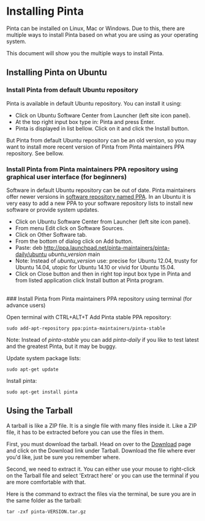 # Installing Pinta

Pinta can be installed on Linux, Mac or Windows. Due to this, there are multiple ways to install Pinta based on what you are using as your operating system.

This document will show you the multiple ways to install Pinta.

## Installing Pinta on Ubuntu
### Install Pinta from default Ubuntu repository
Pinta is available in default Ubuntu repository. You can install it using:

* Click on Ubuntu Software Center from Launcher (left site icon panel).
* At the top right input box type in: Pinta and press Enter.
* Pinta is displayed in list bellow. Click on it and click the Install button.

But Pinta from default Ubuntu repository can be an old version, so you may want to install more recent version of Pinta from Pinta maintainers PPA repository. See bellow.
<br />
### Install Pinta from Pinta maintainers PPA repository using graphical user interface (for beginners)
Software in default Ubuntu repository can be out of date. Pinta maintainers offer newer versions in [software repository named PPA][1]. In an Ubuntu it is very easy to add a new PPA to your software repository lists to install new software or provide system updates.

* Click on Ubuntu Software Center from Launcher (left site icon panel).
* From menu Edit click on Software Sources.
* Click on Other Software tab.
* From the bottom of dialog click on Add button.
* Paste: deb http://ppa.launchpad.net/pinta-maintainers/pinta-daily/ubuntu *ubuntu_version* main
* Note: Instead of *ubuntu_version* use: precise for Ubuntu 12.04, trusty for Ubuntu 14.04, utopic for Ubuntu 14.10 or vivid for Ubuntu 15.04.
* Click on Close button and then in right top input box type in Pinta and from listed application click Install button at Pinta program.
<br />
### Install Pinta from Pinta maintainers PPA repository using terminal (for advance users)

Open terminal with CTRL+ALT+T
Add Pinta stable PPA repository:

`sudo add-apt-repository ppa:pinta-maintainers/pinta-stable`

Note: Instead of *pinta-stable* you can add *pinta-daily* if you like to test latest and the greatest Pinta, but it may be buggy.

Update system package lists:

`sudo apt-get update`

Install pinta:

`sudo apt-get install pinta`
<br />
## Using the Tarball

A tarball is like a ZIP file. It is a single file with many files inside it. Like a ZIP file, it has to be extracted before you can use the files in them.

First, you must download the tarball. Head on over to the [Download][2] page and click on the Download link under Tarball. Download the file where ever you'd like, just be sure you remember where.

Second, we need to extract it. You can either use your mouse to right-click on the Tarball file and select 'Extract here' or you can use the terminal if you are more comfortable with that.

Here is the command to extract the files via the terminal, be sure you are in the same folder as the tarball:

`tar -zxf pinta-VERSION.tar.gz`

[1]: http://help.launchpad.net/Packaging/PPA
[2]: http://pinta-project.com/releases

